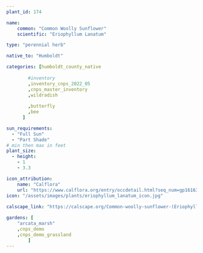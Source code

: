 ```yaml
---
plant_id: 174 

name: 
    common: "Common Woolly Sunflower"  
    scientific: "Eriophyllum Lanatum" 

type: "perennial herb"

native_to: "Humboldt"

categories: [humboldt_county_native
        
        #inventory 
        ,inventory_cnps_2022_05
        ,cnps_master_inventory
        ,wildradish
        
        ,butterfly
        ,bee
      ]

sun_requirements:
  - "Full Sun"
  - "Part Shade"
# min then max in feet
plant_size:
  - height: 
    - 1 
    - 3.3

icon_attribution: 
    name: "Calflora"
    url: "https://www.calflora.org/entry/occdetail.html?seq_num=gp16163"
icon: "/assets/images/plants/eriophyllum_lanatum_icon.jpg"
 
calscape_link: "https://calscape.org/Common-woolly-sunflower-(Eriophyllum-lanatum)"

gardens: [ 
    "arcata_marsh"
    ,cnps_demo
    ,cnps_demo_grassland
        ]
---
```

